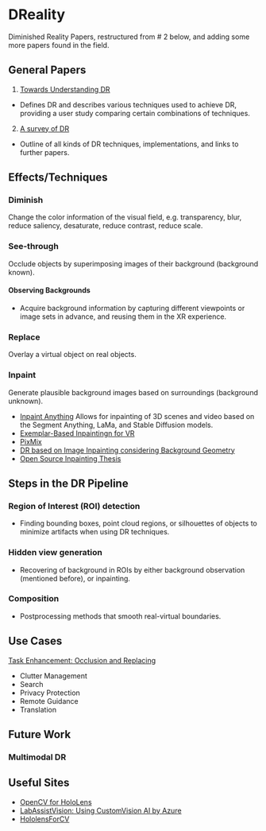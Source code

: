# DReality
Diminished Reality Papers, restructured from # 2 below, and adding some more papers found in the field.
## General Papers
1. [Towards Understanding DR](https://dl.acm.org/doi/pdf/10.1145/3491102.3517452)
- Defines DR and describes various techniques used to achieve DR, providing a user study comparing certain combinations of techniques.
2. [A survey of DR](https://link.springer.com/article/10.1186/s41074-017-0028-1)
- Outline of all kinds of DR techniques, implementations, and links to further papers.
## Effects/Techniques
### Diminish
Change the color information of the visual field, e.g. transparency, blur, reduce saliency, desaturate, reduce contrast, reduce scale.
### See-through
Occlude objects by superimposing images of their background (background known).
#### Observing Backgrounds
- Acquire background information by capturing different viewpoints or image sets in advance, and reusing them in the XR experience.
### Replace
Overlay a virtual object on real objects.
### Inpaint
Generate plausible background images based on surroundings (background unknown).
- [Inpaint Anything](https://github.com/geekyutao/Inpaint-Anything) Allows for inpainting of 3D scenes and video based on the Segment Anything, LaMa, and Stable Diffusion models.
- [Exemplar-Based Inpaintingn for VR](https://www.computer.org/csdl/journal/tg/5555/01/10269744/1QWNMFacqRy)
- [PixMix](https://ieeexplore.ieee.org/abstract/document/6402551)
- [DR based on Image Inpainting considering Background Geometry](https://ieeexplore.ieee.org/abstract/document/7180400)
- [Open Source Inpainting Thesis](https://github.com/tydahlwave/Thesis/tree/master)
## Steps in the DR Pipeline
### Region of Interest (ROI) detection
- Finding bounding boxes, point cloud regions, or silhouettes of objects to minimize artifacts when using DR techniques.
### Hidden view generation
- Recovering of background in ROIs by either background observation (mentioned before), or inpainting.
### Composition
- Postprocessing methods that smooth real-virtual boundaries.

## Use Cases
[Task Enhancement: Occlusion and Replacing](https://arxiv.org/pdf/2403.03875)
- Clutter Management
- Search
- Privacy Protection
- Remote Guidance
- Translation

## Future Work
### Multimodal DR 

## Useful Sites
- [OpenCV for HoloLens](https://github.com/iseta/UnityAndOpenCV/tree/main)
- [LabAssistVision: Using CustomVision AI by Azure](https://github.com/cookieofcode/LabAssistVision)
- [HololensForCV](https://github.com/Microsoft/HoloLensForCV)
